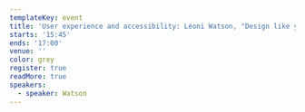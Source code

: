 ```yaml
---
templateKey: event
title: 'User experience and accessibility: Léoni Watson, "Design like you give a damn"'
starts: '15:45'
ends: '17:00'
venue: ''
color: grey
register: true
readMore: true
speakers:
  - speaker: Watson
---
```


